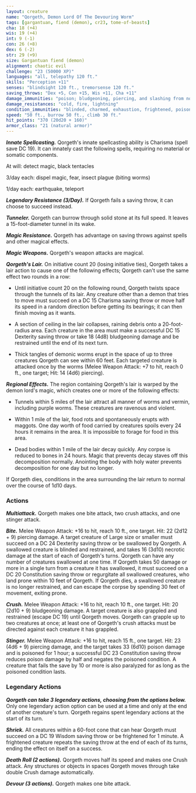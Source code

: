 ```yaml
---
layout: creature
name: "Qorgeth, Demon Lord Of The Devouring Worm"
tags: [gargantuan, fiend (demon), cr23, tome-of-beasts]
cha: 18 (+4)
wis: 19 (+4)
int: 9 (-1)
con: 26 (+8)
dex: 6 (-2)
str: 29 (+9)
size: Gargantuan fiend (demon)
alignment: chaotic evil
challenge: "23 (50000 XP)"
languages: "all, telepathy 120 ft."
skills: "Perception +11"
senses: "blindsight 120 ft., tremorsense 120 ft."
saving_throws: "Dex +5, Con +15, Wis +11, Cha +11"
damage_immunities: "poison; bludgeoning, piercing, and slashing from nonmagical weapons"
damage_resistances: "cold, fire, lightning"
condition_immunities: "blinded, charmed, exhaustion, frightened, poisoned"
speed: "50 ft., burrow 50 ft., climb 30 ft."
hit_points: "370 (20d20 + 160)"
armor_class: "21 (natural armor)"
---
```


***Innate Spellcasting.*** Qorgeth's innate spellcasting ability is Charisma (spell save DC 19). It can innately cast the following spells, requiring no material or somatic components.

At will: detect magic, black tentacles

3/day each: dispel magic, fear, insect plague (biting worms)

1/day each: earthquake, teleport

***Legendary Resistance (3/Day).*** If Qorgeth fails a saving throw, it can choose to succeed instead.

***Tunneler.*** Qorgeth can burrow through solid stone at its full speed. It leaves a 15-foot-diameter tunnel in its wake.

***Magic Resistance.*** Qorgeth has advantage on saving throws against spells and other magical effects.

***Magic Weapons.*** Qorgeth's weapon attacks are magical.

***Qorgeth's Lair.*** On initiative count 20 (losing initiative ties), Qorgeth takes a lair action to cause one of the following effects; Qorgeth can't use the same effect two rounds in a row:

- Until initiative count 20 on the following round, Qorgeth twists space through the tunnels of its lair. Any creature other than a demon that tries to move must succeed on a DC 15 Charisma saving throw or move half its speed in a random direction before getting its bearings; it can then finish moving as it wants.

- A section of ceiling in the lair collapses, raining debris onto a 20-foot-radius area. Each creature in the area must make a successful DC 15 Dexterity saving throw or take 18 (4d8) bludgeoning damage and be restrained until the end of its next turn.

- Thick tangles of demonic worms erupt in the space of up to three creatures Qorgeth can see within 60 feet. Each targeted creature is attacked once by the worms (Melee Weapon Attack: +7 to hit, reach 0 ft., one target; Hit: 14 (4d6) piercing).

***Regional Effects.*** The region containing Qorgeth's lair is warped by the demon lord's magic, which creates one or more of the following effects:

- Tunnels within 5 miles of the lair attract all manner of worms and vermin, including purple worms. These creatures are ravenous and violent.

- Within 1 mile of the lair, food rots and spontaneously erupts with maggots. One day worth of food carried by creatures spoils every 24 hours it remains in the area. It is impossible to forage for food in this area.

- Dead bodies within 1 mile of the lair decay quickly. Any corpse is reduced to bones in 24 hours. Magic that prevents decay staves off this decomposition normally. Anointing the body with holy water prevents decomposition for one day but no longer.

If Qorgeth dies, conditions in the area surrounding the lair return to normal over the course of 1d10 days.

### Actions

***Multiattack.*** Qorgeth makes one bite attack, two crush attacks, and one stinger attack.

***Bite.*** Melee Weapon Attack: +16 to hit, reach 10 ft., one target. Hit: 22 (2d12 + 9) piercing damage. A target creature of Large size or smaller must succeed on a DC 24 Dexterity saving throw or be swallowed by Qorgeth. A swallowed creature is blinded and restrained, and takes 16 (3d10) necrotic damage at the start of each of Qorgeth's turns. Qorgeth can have any number of creatures swallowed at one time. If Qorgeth takes 50 damage or more in a single turn from a creature it has swallowed, it must succeed on a DC 20 Constitution saving throw or regurgitate all swallowed creatures, who land prone within 10 feet of Qorgeth. If Qorgeth dies, a swallowed creature is no longer restrained, and can escape the corpse by spending 30 feet of movement, exiting prone.

***Crush.*** Melee Weapon Attack: +16 to hit, reach 10 ft., one target. Hit: 20 (2d10 + 9) bludgeoning damage. A target creature is also grappled and restrained (escape DC 19) until Qorgeth moves. Qorgeth can grapple up to two creatures at once; at least one of Qorgeth's crush attacks must be directed against each creature it has grappled.

***Stinger.*** Melee Weapon Attack: +16 to hit, reach 15 ft., one target. Hit: 23 (4d6 + 9) piercing damage, and the target takes 33 (6d10) poison damage and is poisoned for 1 hour; a successful DC 23 Constitution saving throw reduces poison damage by half and negates the poisoned condition. A creature that fails the save by 10 or more is also paralyzed for as long as the poisoned condition lasts.

### Legendary Actions

***Qorgeth can take 3 legendary actions, choosing from the options below.*** Only one legendary action option can be used at a time and only at the end of another creature's turn. Qorgeth regains spent legendary actions at the start of its turn.

***Shriek.*** All creatures within a 60-foot cone that can hear Qorgeth must succeed on a DC 19 Wisdom saving throw or be frightened for 1 minute. A frightened creature repeats the saving throw at the end of each of its turns, ending the effect on itself on a success.

***Death Roll (2 actions).*** Qorgeth moves half its speed and makes one Crush attack. Any structures or objects in spaces Qorgeth moves through take double Crush damage automatically.

***Devour (3 actions).*** Qorgeth makes one bite attack.

